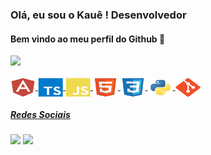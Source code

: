 <h3> Olá, eu sou o Kauê ! Desenvolvedor </h3>
<h4> Bem vindo ao meu perfil do Github 👋 </h4>
<div align="left">
  <a href="https://github.com/kaueribeiro99">
  <img height="180em" src="https://github-readme-stats.vercel.app/api/top-langs/?username=kaueribeiro99&layout=compact&langs_count=7&theme=light"/>
<div style="display: inline_block"><br>
  <img align="center" alt="Kaue-Ts" height="30" width="40" src="https://raw.githubusercontent.com/devicons/devicon/master/icons/angularjs/angularjs-plain.svg">
  <img align="center" alt="Kaue-Ts" height="30" width="40" src="https://raw.githubusercontent.com/devicons/devicon/master/icons/typescript/typescript-plain.svg">
  <img align="center" alt="Kaue-Ts" height="30" width="40" src="https://raw.githubusercontent.com/devicons/devicon/master/icons/javascript/javascript-plain.svg">
  <img align="center" alt="Kaue-HTML" height="30" width="40" src="https://raw.githubusercontent.com/devicons/devicon/master/icons/html5/html5-original.svg">
<img align="center" alt="Kaue-CSS" height="30" width="40" src="https://raw.githubusercontent.com/devicons/devicon/master/icons/css3/css3-original.svg">
<img align="center" alt="Kaue-Python" height="30" width="40" src="https://raw.githubusercontent.com/devicons/devicon/master/icons/python/python-original.svg"> 
<img align="center" alt="Kaue-Python" height="30" width="40" src="https://raw.githubusercontent.com/devicons/devicon/master/icons/git/git-original.svg">  
</div>
  
<h5> Redes Sociais </h5>
 
<div> 
  <a href = "mailto:kauedejesusrodriguesribeiiro@hotmail.com"><img src="https://img.shields.io/badge/-Outlook-%23333?style=for-the-badge&logo=microsoft&logoColor=white"target="_blank"></a>
  <a href="https://www.linkedin.com/in/kauê-de-jesus-rodrigues-ribeiro-537981108/"target="_blank"><img src="https://img.shields.io/badge/-LinkedIn-%230077B5?style=for-the-badge&logo=linkedin&logoColor=white" target="_blank"></a> 
 
</div>

